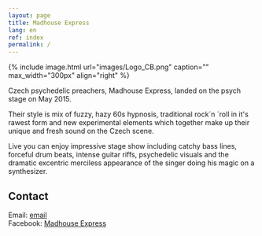 ```yaml
---
layout: page
title: Madhouse Express
lang: en
ref: index
permalink: /
---
```

 
{% include image.html url="images/Logo_CB.png" caption="" max_width="300px" align="right" %}

Czech psychedelic preachers, Madhouse Express, landed on the psych stage on May 2015. <br>

Their style is mix of fuzzy, hazy 60s hypnosis, traditional rock´n ´roll in it's rawest form and new experimental elements which together make up their unique and fresh sound on the Czech scene.<br>

Live you can enjoy impressive stage show including catchy bass lines, forceful drum beats, intense guitar riffs, psychedelic visuals and the dramatic excentric merciless appearance of the singer doing his magic on a synthesizer.<br>



## Contact

Email: [email]<br>
Facebook: [Madhouse Express]


[email]: mailto:email@seznam.cz
[Madhouse Express]: https://www.facebook.com/madhouseexpress
